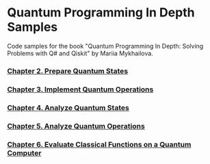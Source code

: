 # Quantum Programming In Depth Samples
Code samples for the book "Quantum Programming In Depth: Solving Problems with Q# and Qiskit" by Mariia Mykhailova.

### [Chapter 2. Prepare Quantum States](./2_state_preparation/)

### [Chapter 3. Implement Quantum Operations](./3_unitary_implementation/)

### [Chapter 4. Analyze Quantum States](./4_analyze_states/)

### [Chapter 5. Analyze Quantum Operations](./5_analyze_operations/)

### [Chapter 6. Evaluate Classical Functions on a Quantum Computer](./6_reversible_computing/)
